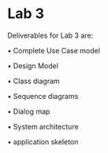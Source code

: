 # Lab 3

Deliverables for Lab 3 are:

• Complete Use Case model

• Design Model

• Class diagram

• Sequence diagrams

• Dialog map

• System architecture

• application skeleton
